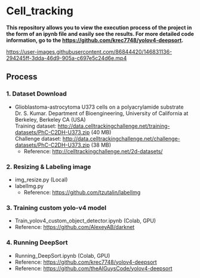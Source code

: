 # Cell_tracking

**This repository allows you to view the execution process of the project in the form of an ipynb file and easily see the results.
For more detailed code information, go to the https://github.com/krec7748/yolov4-deepsort.**  

https://user-images.githubusercontent.com/86844420/146831136-294245ff-3dda-46d9-905a-c697e5c24d6e.mp4

## Process
### 1. Dataset Download
 - Glioblastoma-astrocytoma U373 cells on a polyacrylamide substrate  
   Dr. S. Kumar. Department of Bioengineering, University of California at Berkeley, Berkeley CA (USA)  
   Training dataset: http://data.celltrackingchallenge.net/training-datasets/PhC-C2DH-U373.zip (40 MB)  
   Challenge dataset: http://data.celltrackingchallenge.net/challenge-datasets/PhC-C2DH-U373.zip (38 MB)  
   - Reference: http://celltrackingchallenge.net/2d-datasets/


### 2. Resizing & Labeling image
* img_resize.py (Local)  
* labelImg.py  
   * Reference: https://github.com/tzutalin/labelImg  
    

### 3. Training custom yolo-v4 model
* Train_yolov4_custom_object_detector.ipynb (Colab, GPU)
* Reference: https://github.com/AlexeyAB/darknet


### 4. Running DeepSort
* Running_DeepSort.ipynb (Colab, GPU)  
* Reference: https://github.com/krec7748/yolov4-deepsort 
* Reference: https://github.com/theAIGuysCode/yolov4-deepsort
